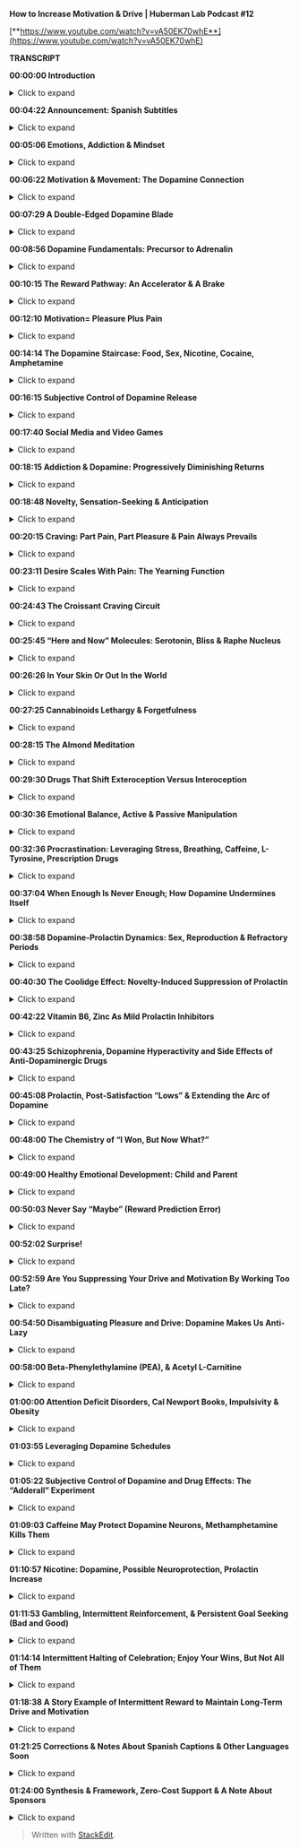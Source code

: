 ﻿**How to Increase Motivation & Drive | Huberman Lab Podcast #12**

[**https://www.youtube.com/watch?v=vA50EK70whE**](https://www.youtube.com/watch?v=vA50EK70whE)

**TRANSCRIPT**

**00:00:00 Introduction**
<details>
  <summary>Click to expand</summary>
Welcome to the Huberman Lab Podcast where we discuss science and science-based tools for everyday life. - I'm Andrew Huberman, and I'm a professor of neurobiology and ophthalmology at Stanford School of Medicine. This podcast is separate from my teaching and research roles at Stanford. It is however, part of my desire and effort to bring you zero cost to consumer information about science and science related tools, along those lines I'd like to thank the sponsors of today's podcast.

Our first sponsor is Athletic Greens. Athletic Greens is an all-in-one vitamin mineral probiotic drink. I've been taking Athletic Greens since 2012 and so I'm delighted that they're a sponsor of the podcast. The reason I started taking Athletic Greens is because I found it rather dizzying to know which vitamins and minerals to take and Athletic Greens covers all my bases for vitamins and minerals. It also includes probiotics and there are now a lot of data supporting the fact that probiotics are important for the gut brain access, for immunity for metabolic health, endocrine health, many, many things. So I take Athletic Greens once, sometimes twice a day I mix it with water and a little bit of lemon juice and to me it tastes delicious. If you'd like to try Athletic Greens you can go to athleticgreens.com/huberman and if you do that they'll also give you a year supply of vitamin D3 K2. There are a lot of data now showing that vitamin D3 is important for immune function and a number of other important biological processes. In addition, if you go to athleticgreens.com/huberman you'll get five free travel packs, travel packs make it easy to mix up Athletic Greens when you're in the car, on the plane or generally on the road. So that's Athletic Greens.com to get Athletic Greens. The year supply of vitamin D3 and K2 and the five free travel packs.

Our second sponsor of today's podcast is Headspace. Headspace is a meditation app that makes meditation easy. I've been meditating on and off since I was 16 years old. I'm 45 now. So that's about 30 years of on and off meditation and I confess most of that time it was off, meaning I find it really hard to stick to a meditation practice. A few years ago I discovered Headspace while flying on JetBlue flights 'cause at that time they were offering Headspace as something you could watch instead of TV or movies. And it made me feel great. I'd find that I arrived where I was going, more rested, more relaxed and I got the Headspace app and I started using it daily and I've continued to use it daily. Headspace has a large number of meditations all supported by science. There's also now just a tremendous amount of science supporting a meditation practice for all sorts of things like improved sleep, reduced impulsivity, improved cognition. There are just a myriad of positive effects of meditation. The hardest thing is doing it and Headspace makes that easy. If you wanna try the Headspace app and all the meditations they have, you can go to headspace.com/special offer, and you'll get one month completely free of all the meditations they have that's headspace.com/special offer to get one month free of Headspace.

The third sponsor of today's podcast is magic spoon. Magic spoon is a low carb, grain-free keto friendly cereal. As I've mentioned a few times before on this podcast the way I eat throughout the day has everything to do with when I wanna be alert and when I wanna be sleepy. So in the first part of the day I fast because that enhances alertness. Then I eat keto. So my lunch and my afternoon meals are ketogenic and then in the evening I eat starches and vegetables because those aid the transition to sleep. So for me, magic spoon as a keto cereal is a great snack. It's really tasty. I don't actually mix mine with milk. I just eat it directly. They have a bunch of different flavors. I like the frosted flavor also because it tastes like donuts. And I have a pastry affliction and I love pastries. So magic spoon allows me to remain on keto during the day it's healthy. It tastes great. I really enjoy it. So if you wanna try magic spoon you can go to magicspoon.com/huberman for a variety pack of different flavors. And if you put Huberman at checkout you'll get 5 dollars off the variety pack. That's magicspoon.com/huberman to try a variety pack of different flavors of magic spoon keto grain-free low carb cereal put "Huberman" at checkout you get 5 dollars off.
</details>

**00:04:22 Announcement: Spanish Subtitles**
<details>
  <summary>Click to expand</summary>
A quick note before we begin today's discussion about the neuroscience of motivation. I'm pleased to announce that we have now captioned episodes one and two in Spanish and soon, all the episodes of the Huberman Lab Podcast will be captioned on YouTube in Spanish. We've used some of the revenue from the podcast to hire expert captioners. So it should be accurate. You might catch a mistake here or there a dialect difference from time to time but by our read and by our experts reads, it's all accurate. So we're very pleased that people who speak Spanish and digest information best in Spanish can now digest the information here on the podcast. Thanks to everyone for supporting the podcast which allows us to broaden our reach in these ways and we do hope to expand to other languages in the very near future.
</details>

**00:05:06 Emotions, Addiction & Mindset**
<details>
  <summary>Click to expand</summary>
This month, we're talking all about the neuroscience of emotions and today we're going to talk about an extremely important topic that central to our daily life and that's motivation. We're going to talk about pleasure and reward. What underlies our sense of pleasure or reward. We're going to talk about addictions. You can't have a discussion about pleasure and reward without having a discussion about addictions and the addictive properties of certain substances as well as how to break free of addiction. As well we're going to talk about the neurochemistry of drive and mindset. So all these themes are woven together in the context of emotions. Each one of them of course could also be its own entire month of the podcast and in fact, we are going to have an entire month devoted to addiction and I have a very special guest that's going to be joining us to talk about the science and clinical practices that we know are important for understanding and treating addiction. But for now, let's just talk about the neuroscience of motivation and reward of pleasure and pain because those are central to what we think of as emotions whether or not we feel good, whether or not we feel we're on track in life whether or not we feel we're falling behind.
</details>

**00:06:22 Motivation & Movement: The Dopamine Connection**
<details>
  <summary>Click to expand</summary>
So motivation is fundamental to our daily life. It's what allows us to get out of bed in the morning. It's what allows us to pursue long-term goals or short-term goals, motivation and the chemistry of motivation is tightly wound in with the neurochemistry of movement. In fact, the same single molecule, dopamine is responsible for our sense of motivation and for movement, even though nerves controlling muscles. So again, these are nerves in the spinal cord or brain that move our limbs, the effector chemical they're the one that actually causes the muscles to twitch to contract, is a CDOT Colleen in the brain. Acetylcholine is responsible for focus. However, whether or not we move, whether or not we want to move whether or not we have the desire to overcome barriers of they could be social barriers or financial barriers or time constraints. That depends on this molecule. We call dopamine, it's a fascinating molecule and it lies at the center of so many great things in life and it lies at the center of so many terrible aspects of life namely addiction and certain forms of mental disease.
</details>

**00:07:29 A Double-Edged Dopamine Blade**
<details>
  <summary>Click to expand</summary>
So if ever there was a double-edged blade in the world of neuroscience it's dopamine. So let's talk about what dopamine is and as always we are going to talk about actionable tools today. We're definitely gonna talk about some things related to supplementation. Although you might be surprised to learn that it's not all just about increasing dopamine and in particular, in some cases that's the wrong thing to do. Sometimes it's appropriate sometimes it's not. More so we're going to talk about tools related to what's called dopamine scheduling, how the way that you're leading your life and the way that you're conceptualizing your goals can actually predict whether or not you're going to continue to pursue those goals. And therefore whether or not you will succeed in achieving those goals As well as whether or not you will quit. There's a fundamental relationship between dopamine released in your brain and your desire to exert effort. And you can actually control the schedule of dopamine release but it requires the appropriate knowledge. This is one of those cases where understanding the way the dopamine system works will allow you to leverage it to your benefit. And if you don't understand the way that dopamine works there's a good chance that it's going to pull you out into the current of life. Meaning the rest of the world is going to control your dopamine schedules. So I'm excited to tell you about today's information. You're gonna learn some basic science. You're gonna learn a lot of tools and these tools I believe are applicable whether or not you're five years old eight years old, 80 years older, anything in between. So let's talk about dopamine.
</details>

**00:08:56 Dopamine Fundamentals: Precursor to Adrenalin**
<details>
  <summary>Click to expand</summary>
Let's get a few basic facts on the table. Dopamine was discovered in the late 1950s and it was discovered as the precursor, meaning the thing from which epinephrin or adrenaline is made. Now that's fundamentally important because this molecule we call dopamine nowadays, we think of as the molecule of reward and pleasure, but actually it is the substrate from which adrenaline is made and in the brain it's the substrate from which epinephrin is made epinephrin is the same thing as adrenaline except in the brain we call it epinephrin. Epinephrin as you may recall from previous podcasts, or if you haven't no problem epinephrin allows us to get into action. It stimulates changes in the blood vessels, in the heart in the organs and tissues of the body that bias us for movement. And if you'd like to learn more about epinephrin you can check out our episode on mastering stress. We talk a lot about it there. Dopamine was initially thought to be just the building block for epinephrin. And it is indeed the chemical building block from which epinephrin is made. However, dopamine does a lot of things on its own. It's not always converted to epinephrin.
</details>

**00:10:15 The Reward Pathway: An Accelerator & A Brake**
<details>
  <summary>Click to expand</summary>
Dopamine is released from several sites in the brain and body, but perhaps the most important one for today's discussion about motivation and reward is something that sometimes just called the reward pathway for the it's sometimes called the mesolimbic reward pathway but it's fundamentally important to your desire to engage in action and it's fundamentally important for people getting addicted to substances or behaviors. So how does this work? Well, you've got a structure in the deep part of your brain called the VTA. It stands for ventral tegmental area. As always you don't have to remember these names, but if you want to I offer them to you for food further googling, research, reading, et cetera, the VTA or ventral tegmental area contains neurons that send what we call axons little wires that spit out dopamine at a different structure called the nucleus accumbens and those two structures VTA and nucleus accumbens form really the core machinery of the reward pathway and the pathway that controls your motivation for anything you can think of them like an accelerator they bias you for action. However, within the reward pathway, there's also a break the break or restriction on that dopamine which controls when it's released and how much it's released is the prefrontal cortex. The prefrontal cortex is the neural real estate right behind your forehead. It's discussed for so many aspects of neuroscience. You hear about it for decision-making , executive function ,for planning, et cetera. And indeed it's responsible for a lot of those. It's this really unique real estate that we were all endowed with as humans, other animals don't have much of it. We have a lot of it and that prefrontal cortex acts as a brake on the dopamine system without that break you would be purely a pleasure seeking animal. You would be purely pleasure seeking. You would have no basis for regulating your behavior in terms of trying to get things that make you feel good.
</details>

**00:12:10 Motivation= Pleasure Plus Pain**
<details>
  <summary>Click to expand</summary>
And that brings us to the important feature of motivation which is that motivation is a two-part process which is about balancing pleasure and pain. Okay. Most people think about motivation and reward and dopamine is just trying to achieve pleasure. And indeed dopamine is released in the brain from the VTA at the* nucleus accumbens. When we experience things that we like. So here's the way to conceptualize this and if you can internalize this in your mind it will really help you as you move through your day trying to understand why you might be motivated or not motivated for certain things. So when you're just sitting around, not doing much of anything, maybe you wake up in bed in the morning. You're thinking about getting up or not. This reward pathway is releasing dopamine at a rate of about three or four times per second. It's kind of firing in a low level. When I say firing me an electrical activity in the neurons. So when you're just around, you feel okay, not depressed not highly motivated, not excited maybe three or four times a second. If suddenly you get excited about something you anticipate something, not receive an award but you get excited in an anticipatory way. Then the rate of firing the rate of activity in this reward pathway suddenly increases to like 30 or 40 times and it has the effect of creating a sense of action or desire to move in the direction of the thing that you're craving. In fact, it's fair to say that dopamine is responsible for wanting and for craving, and that's distinctly different from the way that you hear it talked about normally which is that it's involved in pleasure. So yes, dopamine is released in response to sex. It's released in response to food. It's released in response to a lot of things but it's mostly released in anticipation and craving for a particular thing. It has the effect of narrowing our focus for the thing that we crave and that thing could be as simple as a cup of coffee. It could be as important as a big board meeting. It could be a big, final exam. It could be a, the person that we're excited to meet or see dopamine doesn't care about what you're craving. It just releases at a particular rate.
</details>

**00:14:14 The Dopamine Staircase: Food, Sex, Nicotine, Cocaine, Amphetamine**
<details>
  <summary>Click to expand</summary>
In fact, if we just take a step back and we look at the scientific data on how much the dopamine firing increases in response to different things, you get a pretty interesting window into how your brain works and why you might be motivated or not motivated. Let's say you're hungry, or you're looking forward to a cup of coffee, or you're going to see your partner. Well, your dopamine neurons are firing at a low rate until you start thinking about the thing that you want or the thing that you're looking forward to let's say you're craving chocolate or a good meal, a steak if you like steak or a nice plate of pasta if you like pasta, when you eat that food the amount of dopamine that's released in this reward pathway goes up about 50% above baseline. The neurons there go from firing, three or four times per second to, six or 10 times per second. It really depends and these aren't exact numbers. But if we were to measure the amount of dopamine that's released, it goes up about 50 points, all right. Sex, which is fundamental to our species, continuation and reproduction. Although it doesn't have to be for conceiving children. Sex does release dopamine and it increases dopamine levels about a hundred percent. So basically doubles them. Nicotine of the sort that's in cigarettes or some people are taking nicotine in supplemental form increases the amount of dopamine about 150% above baseline. It also does some other things that we're gonna talk about, but nicotine does that and it's kind of interesting that nicotine would increase the amount of dopamine in your brain very quick, within seconds that's 150 times over baseline as opposed to sex which is a 100 percent above or food which is 50%. Cocaine and amphetamine increase the amount of dopamine that's released a thousand fold within about 10 seconds of consuming the drug.
</details>

**00:16:15 Subjective Control of Dopamine Release**
<details>
  <summary>Click to expand</summary>
However, just thinking about food, about sex, about nicotine if you like nicotine or cocaine or amphetamine can increase the amount of dopamine that's released to the same degree as actually consuming the drug. Now it depends in some cases, for instance the cocaine user, the addict that wants cocaine can't just think about cocaine and increase the amount of that's released about a thousand fold is actually much lower but it's just enough to put them on the motivation track for it to crave that particular thing. Now, there are reasons why you would have brain circuitry like this. I mean, brain circuitry like this didn't evolve to get you addicted brain circuitry like this evolved in order to motivate behaviors toward particular goals, water when you're thirsty , sex in order to reproduce and we're gonna talk about the relationship between estrogen and testosterone and the dopamine system because those hormones actually bias dopamine to be released. These things and these brain areas in neurons were part of the evolutionary history that led to the continuation of our species. Things like cocaine and amphetamine are disastrous for most people because they really so much dopamine and they create these closed loops where people then only crave the particular thing, cocaine, amphetamine that leads to those massive amounts of dopamine release. Most things don't release that level of dopamine.
</details>

**00:17:40 Social Media and Video Games**
<details>
  <summary>Click to expand</summary>
Now, nowadays there's a ton of interest in social media and in video games and there have been some measurements of the amount of dopamine released video games especially video games have a very high update speed where there's novel territory all the time not novelty is a big stimulus of dopamine. Those can release dopamine somewhere between nicotine and cocaine. So very high levels of dopamine release. Social media is an interesting one because the amount of dopamine that's released in response to logging onto social media initially could be quite high but it seems like likely that there's a taper in the amount of dopamine and yet people still get addicted.
</details>

**00:18:15 Addiction & Dopamine: Progressively Diminishing Returns**
<details>
  <summary>Click to expand</summary>
So why, why is it that we can get addicted to things that fail to get to elicit the same massive amount of pleasure that they initially did. Being addicted to something isn't just about the fact that it feels so good that you wanna do it over and over again and that's because of this pleasure pain balance that underlies motivation. So let's look a little bit closer at the pleasure pain balance because there in lies the tools for you to be able to control motivation toward healthy things and avoid motivated behaviors towards things that are destructive for you.
</details>

**00:18:48 Novelty, Sensation-Seeking & Anticipation**
<details>
  <summary>Click to expand</summary>
There are a lot of reasons why people try novel behaviors whether or not those are drugs or whether or not those are adventure, thrill-seeking things or they seek out new partners they take a new class as you'll notice. I'm not placing any judgment or value on these different behaviors. Although I think it's fair to point out that for most people addictive drugs like cocaine and amphetamine are very destructive. Actually we know that about 15 to 20% of people have a genetic bias towards addiction , you sometimes hear that the first time that you use a drug you can become addicted to it. That's actually not been shown to be true for most things in most people, but for some people that actually is true. And we'll talk a little bit later about why certain people are heavily biased toward becoming addicts on the first use of a particular drug. It's actually very interesting, it has everything to do with whether or not they were formerly addicted to something else but in any case, the way that addiction works and the way that motivation works generally in the non-addictive setting is that when you anticipate something a little bit of dopamine is released, and then when you reach that thing, you're engaged in that thing the amount of dopamine goes up even further but as you repeatedly pursue a behavior and you repeatedly engage with a particular thing let's say you love running or you love chocolate as you eat a piece of chocolate believe it or not, it tastes good and then there's a shift away from activation of dopamine.
</details>

**00:20:15 Craving: Part Pain, Part Pleasure & Pain Always Prevails**
<details>
  <summary>Click to expand</summary>
And there are other chemicals that are released that trigger a low level sense of pain. Now you might not feel it as physical pain but the craving that you feel is both one part dopamine and one part, the mirror image of dopamine which is the pain or the craving for yet another piece of chocolate. And this is a very important and subtle feature of the dopamine system. That's not often discussed. People always talk about just as pleasure. You love social media. So it gives you dopamine. And so you engage in that. You like chocolate, it releases dopamine. So you do that. But for every bit of dopamine that's released there's another circuit in the brain that creates you can think of it as kind of like a downward deflection in pleasure. So you engage in something you really want and there's an increase in pleasure. And then without you doing anything there's a mirror image of that which is a downward deflection in pleasure which we're calling pain. So for every bit of pleasure there is a mirror image experience of pain and they overlap in time very closely. So it's sometimes hard to sense this but try it the next time you eat something really delicious. You'll take a bite, it tastes delicious and part of the experience is to want more of that thing. This is true for any pleasureful experience. Now, the diabolical part about dopamine is that because it didn't evolve in order to get you to indulge in more and more and more of something, what happens is that initially you experience an increase in pleasure and you also experience this increase in pain shortly after or woven in with the pleasure that makes you want more of that thing. But with each subsequent time that you encounter that thing that you pursue, the chocolate that you pursue the lover each time, the experience of dopamine release and pleasure is diminished a little bit. And the diabolical thing is that the pain response is increased a little bit and this is best observed in the context of drug seeking behavior. The first time someone decides to take cocaine or amphetamine, they may do it out of boredom. They may do it out of peer pressure. They may do it to relieve some internal sense. Maybe they're bored, or they're just excited. Maybe they're high in novel novelty seeking. There are a lot of reasons why people might try a drug far too many for us to get into our parks here. Maybe they don't even wanna do it but someone encourages them. They will experience a huge dopamine release and they will feel likely very good. However, the next time they take it it won't feel quite as good. And it won't feel even as good the third time or the next time, but the amount of pain the amount of craving that they experience for the drug will increase over time.
</details>

**00:23:11 Desire Scales With Pain: The Yearning Function**
<details>
  <summary>Click to expand</summary>
So much of our pursuit of pleasure is simply to reduce the pain of craving. So the next time you experienced something, you really like I don't wanna take you out of that experience but it's really important that you notice this that if there's something you really enjoy part of that enjoyment is about the anticipation and wanting of more of that thing and that's the pain system in action. And so we can distinguish between dopamine which is really about pleasure and dopamine which is really about motivation to pursue more in order to relieve or exclude future pain. Let me repeat that. Dopamine isn't as much about pleasure, as much as it is about motivation and desire to pursue more in order to reduce the amount of pain and we are now talking about pain as a psychological pain and a craving although people that miss a lover very badly or that really crave a food very badly, or that are addicted to a drug and can't access, it will experience that as a physical craving and a mental craving the body and brain are linked in this way. It's almost, they'll describe it as painful. They yearn for it. And I think the word yearning is one that's very valuable in this context, because yearning seems to include a whole body experience more than just wanting which could just be up in the mind. So your desire for something is proportional to how pleasureful it is to indulge in that thing but also how much pain you experience when you don't have it.
</details>

**00:24:43 The Croissant Craving Circuit**
<details>
  <summary>Click to expand</summary>
And you can now start to let your mind wander into all sorts of examples of addictions or things that you happen to like, I'll use the example that I sometimes use on here which is my love of croissants. Although several of you pointed out these are called croissant but then it sounds like I'm trying to speak French and I always tried to do that when I was a kid and I went to a bilingual school and it failed then it's gonna fail now. So I'm gonna call them croissants. They're delicious. I love them a really good one makes me wanna eat six. It's true. I have pretty good impulse control, I think but it makes me wanna eat six. I taste it and it tastes so delicious and unless I really force myself to experience the taste of it in my mouth and how flaky I'm getting hungry for it right now and delicious the croissant is mostly the tastes of that croissant makes me want to eat more croissants. Now, eventually blood sugar goes up satiety is reached, et cetera. What happens then? What is satisfaction and satiety about? Well, that's a separate neuromodulator. That's about the neuromodulator serotonin. It's about oxytocin. It's about a hormone system that involves something called prolactin.
</details>

**00:25:45 “Here and Now” Molecules: Serotonin, Bliss & Raphe Nucleus**
<details>
  <summary>Click to expand</summary>
So we're gonna talk about all of those in the book "the Molecule of More" wonderful book those were described as the here and now molecules the ones that allow you to experience your sensations and pleasure in the present and for which the brain stops projecting into the future. So now let's talk about craving and these so-called here and now molecules and how those engage in a kind of push pull balance that will allow you to not just feel more motivated, but also to enjoy the things in life that you are pursuing to a much greater degree. We have neurons in an area of our brain called the raphe R-A-P-H-E The raphe releases serotonin at different places in the brain. Serotonin is the molecule of bliss and contentment for what you already have.
</details>

**00:26:26 In Your Skin Or Out In the World**
<details>
  <summary>Click to expand</summary>
I've talked before about exteroception, exteroception is a focus on the outside world, everything beyond the confines of your skin. I've also talked about interoception of focus on things that are happening internally within the confines of your skin. Dopamine and serotonin can be thought of as related to extra reception. Dopamine makes us focused on things outside us that are beyond what we call our personal space where we actually have to move and take action in order to achieve things and serotonin in general has to do with the things that are in our immediate here and now, hence the description of these as the here and now molecules. So it's interesting to point out that the body and the brain can direct its attention towards things outside us or inside us or split our attention between those. I talked about this in a previous podcast but if you didn't see it, no problem.
</details>

**00:27:25 Cannabinoids Lethargy & Forgetfulness**
<details>
  <summary>Click to expand</summary>
Just understand that dopamine biases us toward thinking about what we don't have, whereas serotonin and some of the related molecules like the endocannabinoids if you picked up on the word cannabinoid, yes it's like cannabis because cannabis attaches to endocannabinoids receptors and the endocannabinoids are receptors that and chemicals that the cannabinoids that you naturally make that are involved in things like forgetting. It's not a coincidence that pot smokers don't have the most terrific memory. You may know a few that have great memories but chances are, they would have even better memories if they weren't pot smokers but you make these molecules that bind to these receptors that make you feel kinda blissed out and content in the present. Those are receptors that exist in us not for sake of consuming THC or marijuana, but for sake of binding of our natural endogenous cannabinoids.
</details>

**00:28:15 The Almond Meditation**
<details>
  <summary>Click to expand</summary>
So you've got these two systems they're kind of like a push pull and if you were to say in the book or wherever you go there you are Jon Kabat-Zinn talks about this meditation practice. That's different than most meditation practices where you eat one almond and you focus all of your attention on the almond the taste of the almond, the texture of the almond. That's really a mindfulness practice that's geared towards trying to take a behavior which is normally about pursuit, normally feeding as we were going to engage in feeding because of dopamine we pursue more of a food because of that pleasure pain relationship I talked about before the focus on the one almond or becoming very present in any behavior that normally would be a kind of extra susceptive pursuit behavior and bring it into the here and now that's a mental trick or a mental task that the mindfulness community has really embraced in order to try and create increased pleasure for what you already have. It's really trying to accomplish a shift from dopamine being released to serotonin in the cannabinoid system, being involved in that behavior. So if you're interested in mindfulness which is something I've talked about before in this podcast and I sort of made some off the cuff jokes about the opposite of mindfulness being mindlessness. Mindfulness is a vast space that is a mindful practice that a lot of people have engaged in. And indeed it can give you deeper appreciation for things that you already have.
</details>

**00:29:30 Drugs That Shift Exteroception Versus Interoception**
<details>
  <summary>Click to expand</summary>
Dopamine has the quality of making people kind of rabidly in pursuit of things. Look at people who are high on cocaine or amphetamine, and they are almost entirely extra receptive drugs like marijuana, the opioids anything that really hits the serotonin system hard tend to make people rather lethargic and content to stay exactly where they are. They don't wanna pursue much at all. Occasionally when people smoke marijuana or consume THC their appetite goes way up and they really wanna consume food. That's because of its effects on insulin and its effects on blood sugar, which is a slightly separate matter. But since some of you, probably your minds might've gone to those either experiences or reports of what pot does, that's why it does that. So you've got these molecules like dopamine that make you focused on the things you want and the things you crave. And then you've got the molecules that make you content with what you have.
</details>

**00:30:36 Emotional Balance, Active & Passive Manipulation**
<details>
  <summary>Click to expand</summary>
So the most important thing, perhaps in creating a healthy emotional landscape is to have a balance between these two neuromodulator systems people that are always in anticipation and desire and seeking that's wonderful for pursuing goals. However, it's terrible for enjoying life and actually those people are actually quite difficult to be around. There's a certain, almost sociopathic element to people who are what they call hyper dopaminergic. People who are always on the dopaminergic scale to the point where they are always pursuing goals. In fact, those people are known to be at least in the psychological spectrum. They can be very manipulative dopamine and the pursuit of something doesn't necessarily have to be high energy and intense from the outside. When you observe it from the outside. In fact, there are people who will manipulate in order to get what they want. This has been shown who have high levels of dopamine release in their brain, but they've learned that a kind of passive manipulation is the best way to maneuver through a particular environment. I don't wanna focus too much on sociopathy because those are kind of extreme examples but it just goes to show that people who identify a goal and realize the series of steps that they need to take in order to achieve that goal can either do it through ethical means or non ethical means they can do it through active pursuit, being the kind of type a person that's always declaring their goals and going after it, posting it on Instagram telling everybody about it, try and recruit others. There's that phenotype there's that kind of signature of dopamine and then there are the people that wanna get what they want, and they're doing it by always serving other people by always taking care of everybody else's needs by always trying to accomplish their goals but through a mode that at least from the outside seems more passive or more about supporting others. Neither of these are good or bad. And that's because dopamine is a molecule. It doesn't care how you reach your goals. It only cares that you reach your goals because the internal sensation is one again of mild pleasure a little bit of pain, although more pain over time. If you're not reaching those goals and it takes you away from the here and now.
</details>

**00:32:36 Procrastination: Leveraging Stress, Breathing, Caffeine, L-Tyrosine, Prescription Drugs**
<details>
  <summary>Click to expand</summary>
So at about this point in the podcast I'm guessing that some you are thinking, okay, great. I want more dopamine. I want to be more motivated. I don't wanna procrastinate as much and I want to be able to experience life. I want these here and now molecules to be released as well. Well, there is a way to do that, but you have to understand the source of procrastination is not one thing. There are basically two kinds of procrastinators or so says the research. The first kind are people that actually really enjoy the stress of the impending deadline. It's the only way they can get into action. These are people that really like the feeling of something being due in an hour and how activated and sharp and focused that makes them feel. Those people are people that are tapping into the epinephrin system, the stress system and for which the stress really tightens their ability to see it creates that soda straw view of the world. It creates an action element in the body that makes them feel like they wanna move. It really eliminates all the distractions for them. So they're actually leveraging stress internal stress in order to achieve a state that they can't seem to otherwise achieve. I won't tell you what to do in order to overcome all kinds of procrastination but from a logical perspective, it makes sense therefore, for those kinds of people to think about other ways that they can get their system into activation, I've talked about this in previous podcasts but a couple of those tools might be the what we called super oxygenation breathing which I admit is not always super oxygenating. So this would be if didn't want it to consume anything. This could be 25 or 30 cycles of in deep inhales and exhales. It's likely to create some anxiety and a low level stress. If you're someone who's prone to panic attacks I wouldn't recommend this, but it's pretty straight forward. It will deploy adrenaline into your system. And you will find that your visual field is focused and you will be able to work and focus better than if you just kinda waited around for some wave of motivation to wash over you. Normally you're waiting for that deadline to come into sight and then that's what the stimulus is. But you can self-direct adrenaline release without ingesting anything. You can also ingest coffee, caffeine or Mate or something like that, which is what I prefer very often to coffee, which has caffeine. Caffeine does release dopamine at low levels how much it releases dopamine it isn't clear. It seems to increase firing in these neurons in the nucleus accumbens by about 30% which is a pretty low level, but it can create agitation so for caffeine sensitive people, that could be a problem. I've talked before about things like L tyrosine the precursor to dopamine or Mucuna Purina. I talked about that in the last episode but if you didn't see that, just to remind you L tyrosine is present in red meats, it's in certain nuts and L tyrosine is the precursor to dopamine. You can supplement L tyrosine. If you like, you will get a big inflection in dopamine but there is a crash associated with it. However, it will increase motivation in the short term not suggesting anyone do this. I wanna be very clear to say what I always say. I'm not a doctor. I don't prescribe anything. I'm a professor. I profess things. You have to know whether or not these things are appropriate for your mental and physical health or not. So you need to consult a doctor. For instance, people who suffer from schizotypal or schizophrenia or mania should probably not be taking supplements that increase their dopamine levels. Now, if you can't increase your level of focus and your level of alertness and your level of motivation using breathing well then there might be something else at play. There are other procrastinators for which they simply are not releasing enough dopamine. They're not making enough dopamine. And for those people there are a variety of things that can increase dopamine. I do suggest you talk to a psychiatrist or doctor I've talked about Mucuna Purina, which is 99.9%. L-DOPA the precursor to dopamine. So there are people that do much better when they take things that increase their dopamine levels. There are antidepressants like Wellbutrin Pru prior own which increase is the other name for it which increased dopamine and epinephrin, it can increase risk of epileptic attacks if you're epileptic. So again, you have to talk to your doctor but they will increase dopamine and motivation and focus.
</details>

**00:37:04 When Enough Is Never Enough; How Dopamine Undermines Itself**
<details>
  <summary>Click to expand</summary>
However, if you think back to our earlier discussion about dopamine, dopamine if it's very high, creates a sense of pleasure and the desire for more, so you can also become a person for which enough is never enough. The only thing that dopamine really wants is more of the thing that releases dopamine and so big inflections in dopamine, whether or not they come from cocaine or whether or not they come from a supplementation, caffeine exercise study regime will just make you want more of something and we've all heard before of growth mindset this incredible discovery of my colleague, Carol Dweck where some of these positive mindsets that the psychology community has put forth as really good for pursuit of goals and pursuit of things that require long bouts of effort. Well, it's wonderful if you can learn to attach dopamine to that process psychologically, but if you're starting to augment the amount of dopamine increase the amount of dopamine through things like supplementation and prescription drugs what's gonna happen is you're not only gonna need to pursue more and more of the sorts of things that are associated with the dopamine. So more doing more studying, more sport more pursuit, higher mountains, more money, more whatever but we know that over time, the mirror image of that the pain of lack of accomplishment will also increase. This is the pleasure pain relationship that we talked about earlier. So in a few moments, I'm gonna talk about how to think about healthy dopamine schedules but I just wanna take a step back for a second and talk a little bit about the flip side of Dolby and what happens after this so-called dopamine crash what mechanisms are installed in us, because believe it or not, there are mechanisms that are installed in all of us that really put the complete and total break on dopamine, why they're there and what they do because you've experienced these before and there are actually ways that you can navigate them. These dopamine crashes are these intentional dopamine suppression mechanisms in order to leverage healthier dopamine schedules and to feel more motivated.
</details>

**00:38:58 Dopamine-Prolactin Dynamics: Sex, Reproduction & Refractory Periods**
<details>
  <summary>Click to expand</summary>
Perhaps one of the most fundamental mechanisms in all humans is the neuro circuitry designed for seeking out mates and for reproduction and that's because the continuation of any one species is the primary driver for any species. That's just the reality. Now I'm removing all context here. So whatever I say, of course, it's on a backdrop of consensual age appropriate species, appropriate context, appropriate all of that. This is not about the sociology of reproduction and sex. This is about the biology, the biology of sex in males and females doesn't matter if it's XX chromosome X Y chromosome X, X, Y X, Y Y doesn't matter. The reality is that dopamine is released on anticipation and consummation of sex and reproduction. And after orgasm, regardless of chromosomal background there's a dramatic decrease in dopamine and an increase in a hormone called prolactin. Now, prolactin is associated with milk let-down in lactating mothers. It's also present in males and in general prolactin creates a sense of lethargy of stillness and lack of desire to move and lack of desire to pursue more of whatever released the dopamine.
</details>

**00:40:30 The Coolidge Effect: Novelty-Induced Suppression of Prolactin**
<details>
  <summary>Click to expand</summary>
Prolactin in fact, sets the refractory period on a male's ability to mate again now this is gonna vary tremendously from individual to individual. It also can, there are data showing that it can vary tremendously from mate pairing to mate pairing the number one thing that releases dopamine is novelty and it is true that the refractory period is shortened by the introduction of novel mates. This was first shown in a kind of classic experiment in of all things in chickens. This is called the Coolidge effect and the story is the story goes and I believe it's a true story, it's actually in all the neuroendocrinology textbooks. So I believe it's true is that president Calvin Coolidge was visiting a chicken farm. They were is being taken around and the person who was hosting the visit showed them a rooster that was Coolidge and his wife were on the visit and said "this rooster copulates thousands of times per day." And Mrs. Coolidge apparently kind of elbowed president Coolidge and said, "ah, you hear that" kind of like pointing out the prowess of this rooster and Coolidge said," yeah but let me ask you a question, same hen or different hens." It turns out it was different hens. And the reason is the introduction of a novel mate increases dopamine levels. And what's interesting about this is that after copulation prolactin goes through the roof and prevents further copulation dopamine crashes but the introduction of some sort of novelty shortens this. Now this is not a ploy for people to change mates often what this is a story about the dopamine and prolactin system that also exists in humans. Now, there are actually things that people in certain communities take in order to bypass these refractory periods. There's actually drugs that increase dopamine suppress prolactin and vice versa. There's actually another way to suppress prolactin.
</details>

**00:42:22 Vitamin B6, Zinc As Mild Prolactin Inhibitors**
<details>
  <summary>Click to expand</summary>
Vitamin B6 is a fairly potent prolactin inhibitor as a zinc. And if you look out there in the literature and for those either in the wellness and cost sports performance community a lot of the so-called quote unquote testosterone boosters are actually combinations of vitamin B6 and zinc which inhibit prolactin and by way of inhibiting prolactin increase dopamine. So they do have some functional effect in that regard. They're not really increasing testosterone directly they're suppressing prolactin levels. And there are clinical conditions like hyperprolactinemia which leads to massive decreases in libido, et cetera. And there are prescription drugs to treat hyperprolactinemia, which of course you should always talk to an endocrinologist about those sorts of prescription drugs. So it's interesting that this very basic mechanism of dopamine and prolactin, this sort of motivation, no more motivation is a system that evolved for reproduction first, but that actually takes place.
</details>

**00:43:25 Schizophrenia, Dopamine Hyperactivity and Side Effects of Anti-Dopaminergic Drugs**
<details>
  <summary>Click to expand</summary>
And you can see in elsewhere in the world, for instance schizophrenia disease that has many different types and facets, but schizophrenia is a case of an often of hyperactivation of the dopamine system so much so that it can make people feel kind of high, they hallucinate, I mean, we're talking very very high or dysregulated dopamine circuits in the brain. One of the treatments for schizophrenia are drugs that block dopamine receptors. And if you have the it's unfortunate, there are so many people that are out on the street these days who have schizophrenia, some of whom are taking their meds, some of who, whom aren't if you ever see somebody on the street that's doing what's it's like a lip smacking and writhing it's actually called tardive dyskinesia. This is a movement disorder that's created by taking these anti dopaminergic drugs. So you can imagine these anti-doping synergic drugs while being very effective in suppressing hallucinations they create these movement problems because of dopamines importance for the movement circuitry so-called pyramidal circuitry for the aficionados. In addition, you sometimes see in males that take these drugs, drugs like haloperidol and the other dopamine blockers that they actually develop breast tissue gynecomastia. So the development of male breast tissue is because of the elevated levels of prolactin because they're suppressing their dopamine so much. Now that's a really extreme case, but maybe perhaps if you see somebody engaging these very strange kind of face riding and body riding behaviors that's actually not a consequence of their mental illness. That's a consequence most often of the drugs that they're taking to treat the mental illness. Those are side effects of those drugs.
</details>

**00:45:08 Prolactin, Post-Satisfaction “Lows” & Extending the Arc of Dopamine**
<details>
  <summary>Click to expand</summary>
Now prolactin is increased any time. We have some really heightened, intense experience. It's not just released after sex and reproduction. Prolactin is released after some major event, it's actually responsible thought for some of postpartum depression for different types of kind of the, the let down the low. I can distinctly remember that after finals or after publishing a big paper, I would be very, very happy but then I'd find that, Oh, you know like what next or things might seem a little bit dimmed or dulled out for the next day or so, or the following week. The timescales on these are gonna vary because some people release a lot of dopamine for a very long time in response to something great and other people have a quick inflection of dopamine and then they're back to feeling not so great. It really varies from person to person. In fact, long ago, I started as I learned about dopamine reward circuitry and the relationship would be between dopamine and prolactin. I started to leverage this, believe it or not. After some major event I would take a couple 100 milligrams of vitamin B6. I think for people who have diabetic neuropathy you need to be careful with vitamin B6 check with your doctor. I was told, although I haven't found the literature on this that it can, in some cases exacerbate peripheral neuropathy, but for most people it's thought to be reasonably safe but again, always check with your physician but I would take some B6 to kind of offset some of that low. And I actually, I don't know if it was subjective or not but it seemed to have somewhat of a positive effect. I also started just internalizing the fact that dopamine is so subjective. There are objective aspects to dopamine and how much is released but there's also some subjective effects to dopamine. And so one of the things that you can do in order to generally just be a happier person especially if you're a person in pursuit of long-term goals of any kind is the longer that you can extend that positive phase of the dopamine release. And the more that you can blunt the pain response to that the better, and you can actually do this cognitively. I used to joke with my lab that when we'd publish a paper I would get really excited, but I wouldn't allow myself to get too excited what I wanted to do instead and what I've still tried to do is try and extend the arc of that positive experience as long as I possibly can simply by thinking back like, Oh, that was really cool. I really enjoy doing that work. I really enjoyed the discovery. I really enjoy doing that with the people that I was working with at the time, what a pleasure that was. I can get this very easily from pictures of people, in things like Costello that I really enjoy trips that I've taken. So you can extend pleasure without having to engage in the behavior over and over. That's extending the arc of that dopamine release as well. It offset some of the pain of not having that experience occur over and over and over again.
</details>

**00:48:00 The Chemistry of “I Won, But Now What?”**
<details>
  <summary>Click to expand</summary>
Now for the high performers out there you're probably familiar with this many people who have a big achievement. Their first thoughts are will now, what what am I gonna do next? How am I ever gonna exceed that? And indeed many people who are very high on this kind of dopamine sensation and novelty seeking scale are prone to addiction. They're prone to the rabid pursuit of external goals of external perception to the neglect of these internal mechanisms that allow them to feel calm and happy. So for people that are very driven, very motivated adopting a practice of being able to engage in the here and now the sort of almond type practices we talked about earlier of learning how to achieve a really good night's sleep on a regular basis through tools and mechanisms I talked about in previous podcasts gives us sort of balance to the pleasure seeking for an offsetting of pain and the pleasure in the here and now. So pleasure is really two things. It's a joy in pursuit but it's also the joy in what you have.
</details>

**00:49:00 Healthy Emotional Development: Child and Parent**
<details>
  <summary>Click to expand</summary>
And there's a beautiful model of emotional development that was developed by Alan shore professor at UCLA and psychiatrist that talks about some of the basics of good infant parent attachment where good parenting that leads to healthy adult relationships and emotion regulation tends to include both sides of this dopamine serotonin spectrum. We talk about the relationship between child and parent typically was the mother, but also father where you can get the child really excited by kind of squealing and ramping them up or talking about something or ice cream or play. And the kid gets very excited. That's the dopaminergic system the anticipation of something that's coming, but as well engaging with children in a way that's really about everything that you have right in the here and now, the reading of the book the kids always seem to ask one more time. One more. They seem to want more of the things that they enjoy but really engaging with them in a way that increases their sense of pleasure for what's right there, as well as giving them a lot of things to be excited about and positive anticipation.
</details>

**00:50:03 Never Say “Maybe” (Reward Prediction Error)**
<details>
  <summary>Click to expand</summary>
Now, having worked years ago with at-risk kids and also with young kids at summer camps and things like that one of the things that you learn is you never say maybe to a kid about a reward. If you say, we might have ice cream later you are essentially saying we are having ice cream. They don't hear the maybe part and it turns out adults don't either. It's really interesting. There's something called reward prediction error. I've talked about this before but I haven't really talked about it deeply in the context of the dopamine system, dopamine, as I've said, is involved in anticipation of wanting, not of having it's involved in motivation toward the thing that you want. And it biases us towards action. Reward prediction, error equals the actual amount of dopamine that's released in response to something versus minus the amount that's expected. Okay. So if you tell a kid, we might have ice cream they hear we're gonna have ice cream and they expect it. And if you later say, well we're not gonna have ice cream and I said, maybe that's actually gonna lead to a much bigger crash in dopamine. It's going to lead to a negative signal, a punishment signal. It's literally going to feel like pain. So kids, you can leverage this. If your parents say maybe they're effectively telling your dopamine system absolutely. Now adults are like this too. If we think something might happen and it doesn't happen there's a big crash in our aspect, in our emotionality and that's because that dopamine system goes from firing about three to four times per second to about 10 or 15 times per second in the possibility that something might happen possibility is deeply woven into our biology of the dopamine and motivation system, as a way for us presumably in ancient times to explore novel territories and get a sense that maybe there's water there. Maybe there are mates there. Maybe there's better food there maybe there's resources there. The maybe is important thing that in language terms maybe means maybe, but in neuro-biological terms maybe means perhaps there's going to be the surprise of an even bigger dopamine reward.
</details>

**00:52:02 Surprise!**
<details>
  <summary>Click to expand</summary>
And the one thing dopamine loves more than anything else is surprise. When we get something positive, we go to the mailbox we're expecting some bills and you open it up and you get a letter from somebody you haven't thought about in a long time. And you adore that person. That's a huge dopamine release. It actually triggers neuroplasticity. You probably never forget that because of the way that dopamine Gates' plasticity. When we get an, a surprise of something that we didn't want, also it creates plasticity. So the surprise, novelty, motivation, and reward they're all woven into this package that we call dopamine. And the cool thing is you can actually regulate this whole system in a way that will steer you or lean you towards more positive anticipation of things in life and less disappointment. It's simply a matter of adjusting what we call the dopamine schedule.
</details>

**00:52:59 Are You Suppressing Your Drive and Motivation By Working Too Late?**
<details>
  <summary>Click to expand</summary>
Okay. A couple things before we continue, we're gonna talk about attention deficit in a few minutes. But before that, I wanna talk about something that I've mentioned before in previous podcasts, but that you may not be aware of and if you're aware of you may still be doing, which is severely injuring your ability to release dopamine it's creating a sense of disappointment in ways that are most likely hurting you mentally and physically. And that's the blunting of dopamine by viewing light in the middle of the night I realized this is not a discussion about sleep and circadian rhythms, but the data now are so strong showing that viewing bright light from about 10:00 PM to 4:00 AM too often triggers activation of this circuit called the habenula So this is eye to It goes from your retina to a structure called the habenula H-A-B-E-N-U-L-A Then from the habenula to some of this reward circuitry and it suppresses the activation of the reward. Circuitry, not just in that moment, but to things that you normally positively anticipate and pursue. And the reason I'm bring this up now is because I haven't really gone into depth on the dopamine system before now, you understand that you have this very precious reward system. That's kind of a double-edged sword. It needs to be taken care of and treated well. You wanna use it, but not overuse it, et cetera but getting bright light exposure in the middle of the night is reducing your capacity to release dopamine. So it's not just about the sleep that you're not getting in that time. It's also that you're not getting the dopamine that would otherwise be available to you. So you're actually taking, think of light in the middle of the night as a kind of antagonist is kind of a blocker of dopamine. Maybe that'll help you. If you're somebody who has to work in the middle of the night and you wanna bypass this dopamine suppression please see the episode about jet lag and shift work because there are a lot of tips there that will allow you to do that in order to understand how to control the dopamine system how to leverage it for a better life.
</details>

**00:54:50 Disambiguating Pleasure and Drive: Dopamine Makes Us Anti-Lazy**
<details>
  <summary>Click to expand</summary>
You need to understand the results of a very important experiment. This experiment was able to separate pleasure from motivation. It's a very simple, but like many simple experiments a very elegant experiment, what they did and this has now been done in animals. and in humans, they offered rats food. It was a food that they particularly liked and the animals would lever press for a pellet of food kind of classic experiment that eat the food and they presumably liked the food because they were motivated, press the lever and eat it. Great. They took other rats. They eliminated the dopamine neurons. You can do this by injection of a neurotoxin that destroys these neurons. So they actually had no dopamine in their brain. They have no ability to release dopamine and they gave them a lever that rats would sit there and they'd hit the lever and they'd eat the food. They're still enjoyed the food. So you say, well, okay so dopamine is involved in motivation. It is involved in pleasure. No, it absolutely is. They could still enjoy the food, but if they moved the rat literally one body length away from the lever. What they found was the animals that had dopamine would move over to the lever, press it and eat. And the ones, the rats that did not have dopamine available to them, wouldn't even move one body lane, one rat length to the lever in order to press it and get the food. Dopamine, therefore is not about the ability to experience pleasure, it is about motivation for pleasure. This has been repeated in humans in a variety of different scenarios. You can't really do the lever press thing quite as easily but we know that people have low levels of dopamine are simply less motivated even though they can achieve pleasure. And this has serious ramifications for the fact that now, quote unquote pleasure or ways to induce things that we believe give us pleasure are everywhere. And they're within reach. We don't have to forage for our food. There's lot of highly processed, high sugar high fat foods. There's also foods that are healthy, that tastes good but they're hopefully they're pretty easy to get all that different people have different access to things, of course, but dopamine isn't about the ability to experience pleasure. It's about how motivated you are to reach those pleasures. And so many of you are probably thinking, wow I'm not a very motivated person. Like you talked about the one kind of procrastination earlier. What about when I just feel kind of met about life now for some of you, there may be a real clinical depression and you should talk to a professional. There are very good prescription drugs that can really help people. There's also great non drug treatments of psychotherapy and other treatments that are being developed in addition to psychotherapy in the various kinds of psychoanalysis, et cetera, that one can use. I think the data really points to the fact that a combination of pharmacology and talk therapies are generally best. And there are a huge range of these things. I know many of you are in these professions. We're not gonna talk about that right now.
</details>

**00:58:00 Beta-Phenylethylamine (PEA), & Acetyl L-Carnitine**
<details>
  <summary>Click to expand</summary>
There's a compound. That's kind of interesting in the supplement space that isn't MaCuna appearing, L-DOPA it's not L tyrosine that isn't promoting massive releases of dopamine or even dopamine alone but a combination of dopamine and serotonin. And it's an intriguing molecule it's sold over the counter. Again, you have to check with your healthcare provider before you would take anything or remove anything. That's very important, which is, but it's, fenal ethyl fenal Ethel aiming, or P-E-A pea or beta fenal Ethel aiming releases dopamine at low levels but also serotonin and low level. So it's kind of a cocktail of the motivation molecules as well as the quote unquote here and now molecules. And people's response to this varies widely but many people report feeling heightened sense of mental acuity wellbeing, et cetera. It is a bit of a stimulant like anything that triggers activation of the dopamine and norepinephrine pathway but is an interesting supplement. I actually haven't tried it before. So I can't report on my own experiences. I will point you however, to examine.com. It wouldn't be a Huberman Lab Podcast episode. If I didn't point you to examine.com this incredible free resource where you can put in any supplement. And it will tell you the quote unquote human effect matrix it'll point you to the various studies. We always provide a link to this in the caption. It's an amazing resource. So you can go there to explore more but I haven't talked about beta Fino, L Ethel, Amy and before in previous podcasts and I wanted to add it to the list of things that tap into the dopamine system that are in this. I guess we call it now the supplementation space. I personally am fascinated by these supplements and the things that exist out there that are non-prescription that seem to, at least in some people have positive effects. For instance, last episode we talked about CDOT L-carnitine, which there are several papers that report antidepressant effects as well as positive effects on other things, sperm health, ovarian health, et cetera. I learned from a colleague that acetyl L-carnitine in Europe is actually a prescription drug in the US it's sold over the counter. So I guess, depending on where you're listening to this the availability might vary. And as always, I put the caveat, you have to check with your healthcare provider, if it's right for you but I'm fascinated by the fact that these things exist and that they lie somewhere between prescription drugs and doing nothing. And that makes them interesting compounds. And I think that P-E-A beta fennel ethylamine is yet another one of the, of such compounds.
</details>

**01:00:00 Attention Deficit Disorders, Cal Newport Books, Impulsivity & Obesity**
<details>
  <summary>Click to expand</summary>
I going to talk a lot about attention deficit and attention deficit hyperactivity disorder in a future episode, but I do wanna mention it today in the context of dopamine and impulsivity. So ADHD or ADD so attention deficit hyperactivity disorder, ADD our clinical diagnoses. I think a lot of people nowadays walk around and say I have ADD or you have ADD and indeed one can create a sort of ADD by attention switching all the time. I'm a big fan of Cal Newport. He wrote the book" deep work." I believe he was the one who said context switching is terrible for the brain. It's like the worst thing for the brain because then the brain learns to context, switch and real deep work productivity, learning of all kinds good relationships of all kinds really come from depth of experience not from breadth of experience within the moment. And so I think it's important to know that there's clinical ADHD and ADD and then there's the kind that people are kind of inducing and through distraction and social media and phones, et cetera. And those can sometimes lead to clinical ADHD and ADD But I wanna talk about ADHD and ADD in kids just briefly the drugs that are normally given to treat those conditions ADHD and ADD are things like Adderall things that have very amphetamine, light qualities and structures, and you might ask, why would they do that? Well, it turns out that in kids these activate that for brain circuitry the break that exists on the deeper mesolimbic circuitry. So as you recall, there's the VTA and nucleus accumbens as the kind of accelerators on dopamine. And then there's the prefrontal cortex which acts as a break and can limit impulsivity. And those drugs tend to increase the activity of neurons in that pathway, the prefrontal cortex and it reduces impulsivity. In fact, there's a experiment described in the book "the molecule of more," which is really interesting where they looked at impulsivity in obese children and it turns out they did this experiment in a safe way that they looked at kids both obese kids and non obese kids and their willingness to cross a very busy highway. And it turns out that the obese kids got hit by cars more often than non obese children. It turns out this was a virtual reality experiment and it had nothing to do with the fact that they were obese or limitations on movement or speed of movement. It was that the obese children were more impulsive in a variety of contexts not just in this virtual crossing the street thing. And it turns out the data point to the fact that impulsivity at age 10 is actually predictive of overeating disorders at a later stage in life. So some of these drugs that are designed to create heightened activity in the braking system the decelerator of the reward pathway are designed to reduce impulsivity because they suppress the release of dopamine and they allow, hopefully they allow children and it and when they become adults to better control the schedule of dopamine release.
</details>

**01:03:55 Leveraging Dopamine Schedules**
<details>
  <summary>Click to expand</summary>
So now let's talk about what is a dopamine schedule and how you can leverage this in order to have heightened levels of motivation but not get so much dopamine that you're experiencing or a crash afterwards. And also, so that you can experience heightened pleasure from the various pursuits that you are engaged in life. I know many of you are interested in tools that will allow you to be more motivated to focus longer, sleep better. That's really what the Huberman Lab Podcast is all about but always framed in the context of neuro-biological principles and objective mechanisms. There are some tools that we can apply to the dopamine system and motivation that can really improve our ability to stay in pursuit of things, as well as enjoy things after we've achieved our goals, or even an route, our goals. And here's the key principle. Dopamine is very subjective. Meaning you can either allow yourself to experience the pleasure of reaching a milestone of achieving or some craving or not. Now that won't work in the extreme cases of drugs like cocaine and amphetamine, but it's actually pretty powerful what one can do with the subjective system.
</details>

**01:05:22 Subjective Control of Dopamine and Drug Effects: The “Adderall” Experiment**
<details>
  <summary>Click to expand</summary>
In fact, I'm gonna describe to you an experiment that highlights just how powerful the subjective readout or the subjective interpretation of a given experience really can be. Even at the level of pharmacology. I love examples of subjective effects over things that would otherwise seem hardwired because they really illustrate the interplay between our cognition, our belief system and what would otherwise be these, just plug and chug kind of mechanisms of, you eat X amount of chocolate or you drink X amount of water after being water deprived for a certain amount of time. And you get X amount of dopamine. Here's the experiment. The experiment was just published on March 18, 2021. So very recently, and the title of the experiment is expectation for stimulant type modifies caffeine is effects on mood and cognition and this was done in college students. And it's a fascinating study. What they did is they gave college students either placebo essentially nothing or 200 milligrams of caffeine. 200 milligrams of caffeine is about what's in a well, a typical coffee like a medium coffee that you buy a drip coffee or a coffee that you'd make at home. It's a fair amount of caffeine. If you were to take in pill form it would definitely make you feel more alert unless you were one of those mutants literally mutants that is insensitive to caffeine. And those mutants are pretty rare. So they took 65 undergraduate students in college. They randomized them to either placebo or caffeine and they told them that they were either getting caffeine or Adderall. Now, Adderall cognitively carries a very different expectation. College students know Adderall to be a much stronger stimulant than caffeine. They know it to create a sort of high. This is the way the students described it and they thought that it would increase their level of focus and their ability to perform work. So it was really interesting is there was definitely an effect of placebo versus caffeine. That's not surprising, however, right, you take a placebo you may or may not feel more alert but you take 200 milligrams of caffeine very likely you're gonna feel very alert but there was also an effect of whether or not the students thought they were getting caffeine or Adderall. The subjects receiving caffeine reported feeling more stimulated, anxious, and motivated than the subjects that received the placebo. Okay. But the ones that expected Adderall reported stronger amphetamine effects. So they felt much more high. They performed better on a working memory test. And in general, they had all the increased cognitive effects that would have been seen with Adderall but they were only ingesting caffeine. And so this shows an interaction between the drug caffeine and the expectation that it was Adderall. So it led to heightened performance simply because the students thought they were getting Adderall. And I don't know whether or not they told them at the end that it wasn't Adderall. I doubt that they did this. If you wanna look it up the study was published in the journal of experimental clinical psychopharmacology. The paper is Looby L-O-O-B-Y at all. And again, it was just published March 18th, 2021 speaks to the fact that yes, there are so-called placebo effects but this is different than placebo. This is a belief effect about what the specific reactions to a given stimulant ought to be. And I think this is very important because I think that it points to the fact that the top down the kind of higher level cognitive processes are impacting even the most basic fundamental aspects of the say dopamine release or our mountain adrenaline release or epinephrin release in ways that can positively impact performance. In this case, it was a positive improvement in working memory and focus.
</details>

**01:09:03 Caffeine May Protect Dopamine Neurons, Methamphetamine Kills Them**
<details>
  <summary>Click to expand</summary>
As long as we were talking about caffeine I'd like to point out a study. That's really interesting. This was published in journal of neuroscience which is the society for neurosciences kind of flagship journal. It's their journal. It's a good journal and what they showed was that caffeine can increase dopamine release in the brain by about 30%. That wasn't surprising. I even said that earlier, but what they also showed is that it has a protective effect on dopamine neurons. So caffeine in some cases may not just increase dopamine release but it might actually have a protective effect on dopamine neurons. Now that's distinctly different from some claims that drugs like MDMA ecstasy have been it's been argued can, are neurotoxic for things like dopamine and serotonin neurons. The study that was published about that in the journal science, which is an extremely prestigious excellent journal later, it was shown that it wasn't MDMA ecstasy that was given in that case. It was actually amphetamine, which is known to destroy dopaminergic and serotonergic neurons. So what does this mean? This means that low levels of caffeine may at least in a few studies be protective for dopamine neurons over time that MDMA ecstasy something that's in clinical trials right now for the treatment of trauma PTSD of various kinds and depression but still illegal at this point in time may although it doesn't appear yet from any published studies destroy dopaminergic neurons, perhaps origin, urgent neuron. So there's a real asterix and a question mark there but amphetamine and in particular methamphetamine is very destructive for dopaminergic neurons. So I don't think any of us needed any additional reasons to avoid methamphetamine. This drug that creates huge increases in dopamine and then huge crashes from that dopamine, very destructive drug.
</details>

**01:10:57 Nicotine: Dopamine, Possible Neuroprotection, Prolactin Increase**
<details>
  <summary>Click to expand</summary>
But in addition to that seems to destroy dopaminergic neurons from time to time, I've talked about nicotine on here, not smoking because obviously smoking is bad lung cancer's bad for health, et cetera, but nicotine in supplemental form I've mentioned that a very famous neuroscientists Nobel prize winning scientists choose a lot of Nicorette. I know other people that you Nicorette they believe in its neuroprotective effects for Parkinson's and Alzheimer's and indeed nicotine can stimulate dopamine release. We talked about that earlier whether or not it has a protective effect isn't clear the protective effects might be through the noradrenergic and acetylcholine systems. Those findings are still unclear but it is interesting to note that nicotine can increase prolactin. Somewhat. There are a couple of studies I'd be happy to link to them in the caption that shows that nicotine taken too much over too long periods of time can also increase prolactin which again is the opposite side of dopamine.
</details>

**01:11:53 Gambling, Intermittent Reinforcement, & Persistent Goal Seeking (Bad and Good)**
<details>
  <summary>Click to expand</summary>
So today we've talked a lot about the dopamine system and those kinds of schedules that will allow craving or addiction, but what's the schedule of dopamine. That's going to allow you to maximize on your pursuit of pleasure and your elimination of pain. And we get the answer to that from our good friend gambling, the reason gambling works the reason why people will throw their lives away. The reason why people go back again and again and again to places like Las Vegas and Atlantic city is because of the hope and anticipation it's as those are cities in places built on dopamine, they are leveraging your dopamine system. And I realized that there are experienced gamblers. There are people that enjoy gambling. I'll actually just say, I like sitting at the roulette table. I was take a designated amount of money. It's not much, I enjoy playing a little bit of roulette. I certainly enjoy when I win. I certainly don't like it when I lose but I do it cheerly for the pleasure of playing. And I do it very seldom. I don't have a gambling problem. And if I did, I'd probably tell you but I don't have a gambling problem. Yet people throw away the entire lives on gambling. And as a friend of mine who's a certified addiction treatment specialist tells me that gambling addiction is a particularly sinister because the next time really could be the thing that changes everything. Unlike other addictions the next time really could change everything. And that's embedded in the mind of the gambling addict and rarely does it work out in favor of the wellbeing of the gambling addict and their family. However, the intermittent reinforcement schedule was discovered long ago by scientific researchers. So this is the slot machine that every once in a while gives you a wind to keep you playing. This is the, the probability of winning on the craps table or the roulette table, or at blackjack just often enough that you're willing to buy tickets, head out there play again, go downstairs again from your room even though you swore you were done for the night intermittent reinforcement is the most powerful form of dopamine reward schedule to keep you doing something so we can export that. We can use it for good. If there's something that you're pursuing in life whether or not it's an academic goal or a financial goal, a relationship goal.
</details>

**01:14:14 Intermittent Halting of Celebration; Enjoy Your Wins, But Not All of Them**
<details>
  <summary>Click to expand</summary>
One of the things that you can do to ensure that you will remain on the path to that goal for a very long time, and that you will continue to exceed your previous performance as well as continue to enjoy the dopamine release that occurs when you hit the milestones that you want to achieve is to occasionally remove reward subjectively, let's say you set out a goal of making I'm gonna make this quantitative with respect to finances 'cause it just is an easy description but this could also be in sport. This could be in school. This could be in music could be in anything creative endeavors but let's say you set out a certain financial goal or let's say you wanna get a certain number of followers on whatever social media platform as you reach each one of those goals. You should know now that the amount of dopamine is not going to peak. It's actually going to diminish and make you crave more the key to avoiding that crash but to still keep it in healthy levels that will allow you to continue. Your pursuit is as you are, stair casing toward your goal. Maybe that's dollars, maybe that's followers maybe that's grades maybe that's some other metric it's metals or trophies. You actually want to blunt the reward response for some of those intermediate goals. Now I'm not telling you should celebrate your wins but I'm telling you not to celebrate all of them. Whereas a good friend of mine who recently fortunately for him had a great financial success. He asked me and somebody else a good friend of mine. Who's very tuned into dopamine reward schedules understands how they work at a really deep level. And he said," I don't know what to do next." And we said," Oh, well, that's simple, You should just give most of it away." And this wasn't a ploy to receive any of the money ourselves. This was really about reducing the impact of that reward. Now hopefully giving them money away. If you already have enough of it would be something that was rewarding in and of itself. But if you're a student who's pursuing goals in university or you're an athlete, who's pursuing goals it actually makes sense from a rational perspective. Once you understand these mechanisms to hit a new high point of performance, or to get that A-plus or a for you if it's an A-minus, et cetera and to tell yourself, okay, that was good. But to actually actively blunt the reward to not go and celebrate too intensely, because in doing that you keep your dopamine system in check and you ensure that you're gonna stay on the path of continued pursuit not just for that thing, but for all things big increases in dopamine leads to big crashes in dopamine and big increases in dopamine up the ante. They increase the extent to which you are willing to invest time and energy in order to achieve goals and rewards that may be out of your reach. You never really know if you're going to succeed. So to make this crystal clear, celebrate your wins but don't celebrate every win. That's one way that you can ensure that you're going to continue down the path of progress. And I think most of the learning tools that are in schools are about reward for genuine performance. They are about encouraging us. We do have to believe that we can perform well. One of the hallmarks of growth mindset is the internalization that we're not getting it right yet. The word yet is very important. And also the sense that we reward our good behavior, our good performance, but not every time. One way to do this is to actually take the reward and reinforcement out of your own hands and your own mind. And you tell somebody that they are in control of whether or not you're allowed to feel good about your wins. Now, I realize it's very unnatural for most people but if you're somebody who simply going to be in pursuit and you're going to really register your wins, and you think that that's gonna actually make you a better performer it will in the short term, but not in the longterm. So you can lift the what Las Vegas and Atlantic city and other gambling mechanisms and places have known for a long time. They lifted it from the scientists. You can now take it back and you can start to leverage that. And you just make it intermittent. You reward yourself, not on a predictable schedule so not every other time or every third time or every 10th time, but sometimes it's three in a row then not at all for 10 days. So reward is important. Self reward is critically important but make sure that you're not doing it on such a predictable schedule that you burn out these dopamine circuits or that you undercut your own ability to strive and achieve.
</details>

**01:18:38 A Story Example of Intermittent Reward to Maintain Long-Term Drive and Motivation**
<details>
  <summary>Click to expand</summary>
Actually have a story from graduate school which I was forced into an intermittent reinforcement schedule that I do believe has served me very well in my scientific career and other aspects of life. My graduate advisor was an amazing scientist. Unfortunately, she passed away but amazing scientists and amazing human being with a very dry and somewhat cruel sense of humor. Her name was Barbara Chapman, and we published a paper in the journal, science and science nature and cell are considered the big three the most competitive journals to publish in. And I had a first author paper in science. It was really exciting to me. I was a graduate student. I was very excited about the discovery. I was excited that it was in science. I was just thrilled. And I remember when the paper finally got accepted because it had involved a ton of revisions and a lot of very hard work. And she came in and she said," paper got accepted." I was super excited and she just kind of sat there and nodded, and I said "are we gonna celebrate, are we gonna have a party?" Or what, like, what are we gonna do it? And I'll never forget her answer. She said," I think we should skip this one." And I thought she was joking. And I said," what do you mean skip this one?" We're gonna publish the paper. He said, yeah, we're gonna publish the paper. But she said, " maybe when you get like four more maybe three, maybe two too." And I thought she was messing with me and she wasn't messing with me. And she was right. We never had a party. We had a celebration for that paper. I think she was really trying to instill two ideas in me. One is that the work itself was what was supposed to be most rewarding. That practice of experimentation a writing the paper, the experience of achieving something they worked very hard at and that did indeed feel amazing. I actually can still feel it in my body. Now, the excitement. So there's a, still a dopamine release or that arc is going very long. This would be almost 20 years ago now that this happened. So that's remarkable. The other one is that she's right. We never went out and celebrated and we did celebrate other wins other papers in the future and things of that sort. But she was either consciously or subconsciously putting me on an intermittent reward schedule. And to this day when something really good happens I actually hesitate as to whether or not I wanna internalize that and celebrate whether I wanna tell anybody which is its own form of celebration because then you're getting positive feedback. And so I'm very cautious with how I deploy dopamine release in response to wins. It's certainly not the only way that I've navigated my career. There are a number of other principles I incorporate but intermittent reward for wins for achievements is a very powerful way to ensure that you will stay on the path of pursuit.
</details>

**01:21:25 Corrections & Notes About Spanish Captions & Other Languages Soon**
<details>
  <summary>Click to expand</summary>
At this point in the podcast I'd like to take a moment to address some corrections. I made some errors in previous episodes. They weren't major errors but a couple of you pointed them out and it's important to me that we strive for accuracy. So the first one was I talked in a previous episode about the potential benefits for some people, not all of ashwagandha and its role in blunting cortisol and a way of offsetting medium term, and some long-term stress. It's a supplement that I've benefited from. It works through the GABA system and some other systems, someone pointed out a study that admittedly was done in rats. I point I was focusing mainly on studies in humans during the episode, but they point out a study that was done in rats that showed that long-term administration of ashwagandha could actually create some negative effects mainly on the fibroid and perhaps even the cortisol system maybe the melatonin system. I just wanna acknowledge that study. I'll reference it in the caption again that was a rat study. I was focused on human studies. Please go to examine.com. Put in ashwagandha will tell you the various effects on different aspects of brain and body. It will also link to the pub med articles that are relevant there it is called the human effect matrix 'cause that's only focused on humans. That's one of the reasons I like examined.com as it's focused on human studies, again a wonderful free resource, but I do appreciate that you pointed out that study because I do want people to be aware of the range of effects that these various compounds can have as well. A couple of times in previous episodes I said five HTP and not five HT five HT is serotonin five HTP is a precursor to a serotonin. I was talking about supplements and compounds that can stimulate the release of serotonin. In the previous episode, I was actually referring to it in a context for which I don't personally like to take five HTP. That's just my own bias for reasons I described in that episode. But if you heard me say five HTP when I meant to say five HT, I apologize. And then last, I just wanna point out again something that I mentioned at the beginning which is that the Huberman Lab Podcast is now subtitled in Spanish episodes one and two as well as our welcome video are in Spanish. The other ones will be subtitled soon. You can expect that within the next couple of weeks. So if you know Spanish speaking people who prefer to digest the information in Spanish or that's, you can look forward to the Spanish subtitles. You need to activate those in the caption feature on YouTube. Unfortunately, we don't have Spanish dubbing over on the audio platforms.
</details>

**01:24:00 Synthesis & Framework, Zero-Cost Support & A Note About Sponsors**
<details>
  <summary>Click to expand</summary>
I realized once again, we've covered a lot of material. Hopefully you now know far more about the dopamine system reward and motivation than you did at the beginning of this podcast. Hopefully you also understand the other side of dopamine and reward, which is pain and the balance of this pleasure pain system, as well as the molecules that we call or that were described in the molecule of more book, I should say as the here and now molecules things like serotonin and the endocannabinoids. We talked about a variety of supplement based tools, things like vitamin B6 and zinc as they relate to prolactin P-E-A Very interesting compound again I've never tried it very interesting definitely in use out there L-DOPA MuCuna appearings talked about caffeine, talked about nicotine. Talk about how some of the effects of Adderall can be created purely cognitively without actually ingesting Adderall, simply by telling people they're ingesting Adderall giving them caffeine. Very interesting study that I referenced a little bit earlier, and we talked about scheduling dopamine adopting the intermittent reward schedule for yourself in order to ensure long-term engagement with pursuits that I hope are healthy pursuits and ones that serve you well this was by no means an exhaustive coverage of all things, dopamine and motivation. It was by no means. The only time that we're gonna talk about dopamine and motivation, next episode we're gonna continue to talk about emotions from yet another perspective but hopefully you have enough now to think about in the meantime, and that you can consider adopting in your own life and practices as always. I really wanna thank you for your time and attention. If you learned something useful today, please pass it along. One of the things that we teach in science that I think is really wonderful to adopt in general in life is this idea of watch one, do one, teach one. This is what we tell graduate students and med students and post-docs watch somebody do something, learn it then do it, apply it, see if it works for you and then teach it. So it's usually not watch one, do one, teach one. It's usually watch one do 20 teach as many people as you possibly want. I'm not looking for attribution. These are tools that are grounded in neuroscience for which I can't claim attribution. I'm just passing them along so that you can adopt them if you like and pass them along. If you think people can benefit from them, many of you have continued to ask how you can help support the Huberman Lab Podcast. If you like what we're doing here. And you like the information that we're sharing please click subscribe on the YouTube channel. That really helps us as well. If you wanna hit the notifications button, that will allow you to make sure you don't miss any episodes. Typically we release episodes every Monday but in the future we may release episodes as well as short clips. More often than that as well If you want to subscribe on Apple or Spotify or both that's a great help to us. And on Apple, you have the opportunity to leave us up to a five star review. We do use the comment section here on YouTube to inform future content and to address any questions and clear up any miss communications or misconceptions that might arise. So please put your questions, your comments and your suggestions for future content. In the comment section below. The other way to support us is to check out our sponsors that were mentioned at the beginning of the podcast. The links to those sponsors are in the captions. As well we've set up a Patreon account which is patreon.com/andrewhuberman. That allows you to support the podcast at any level that you like as well. Because we mentioned supplements from time to time throughout the podcast and people always ask about what brands and sources we use or suggest for those supplements. We partnered with Thorne T-H-O-R-N-E Thorne supplements are known to be among the most stringent supplements in terms of the specificity of what's in the bottle matches what's on the label. The quality of the ingredients is exceedingly high the Mayo Clinic and all the major sports organizations are partnered with Thorne because of that stringency and that commitment to rigor. If you'd like to see the supplements that I personally take as well as get 20% off any of the supplements that Thorne makes you can go to thorne.com/u, that's the letter U, slash Huberman (thorne.com/u/huberman). And you can see what I take and any of those supplements as well as any of the other products on the Thorne site will be available to you at 20% off that's thorne.com/u/huberman to get 20% off any of the supplements that Thorne makes. Finally, I wanna thank you for your time and attention today. I hope you learned a lot and that you learned a lot of possible tools that you could incorporate into your life as it relates to motivation and emotion. Thank you for your interest in science. (soft music)
</details>

> Written with [StackEdit](https://stackedit.io/).

